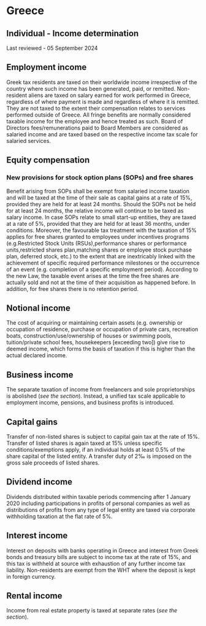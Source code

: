 # Greece
## Individual - Income determination
Last reviewed - 05 September 2024
## Employment income
Greek tax residents are taxed on their worldwide income irrespective of the country where such income has been generated, paid, or remitted.
Non-resident aliens are taxed on salary earned for work performed in Greece, regardless of where payment is made and regardless of where it is remitted. They are not taxed to the extent their compensation relates to services performed outside of Greece.
All fringe benefits are normally considered taxable income for the employee and hence treated as such.
Board of Directors fees/remunerations paid to Board Members are considered as salaried income and are taxed based on the respective income tax scale for salaried services.
## Equity compensation
### New provisions for stock option plans (SOPs) and free shares
Benefit arising from SOPs shall be exempt from salaried income taxation and will be taxed at the time of their sale as capital gains at a rate of 15%, provided they are held for at least 24 months. Should the SOPs not be held for at least 24 months, the relative income will continue to be taxed as salary income. In case SOPs relate to small start-up entities, they are taxed at a rate of 5%, provided that they are held for at least 36 months, under conditions. 
Moreover, the favourable tax treatment with the taxation of 15% applies for free shares granted to employees under incentives programs (e.g.Restricted Stock Units (RSUs),performance shares or performance units,restricted shares plan,matching shares or employee stock purchase plan, deferred stock, etc.) to the extent that are inextricably linked with the achievement of specific required performance milestones or the occurrence of an event (e.g. completion of a specific employment period). According to the new Law, the taxable event arises at the time the free shares are actually sold and not at the time of their acquisition as happened before. In addition, for free shares there is no retention period.
## Notional income
The cost of acquiring or maintaining certain assets (e.g. ownership or occupation of residence, purchase or occupation of private cars, recreation boats, construction/use/ownership of houses or swimming pools, tuition/private school fees, housekeepers [exceeding two]) give rise to deemed income, which forms the basis of taxation if this is higher than the actual declared income.
## Business income
The separate taxation of income from freelancers and sole proprietorships is abolished (_see the section_). Instead, a unified tax scale applicable to employment income, pensions, and business profits is introduced.
## Capital gains
Transfer of non-listed shares is subject to capital gain tax at the rate of 15%. Transfer of listed shares is again taxed at 15% unless specific conditions/exemptions apply, if an individual holds at least 0.5% of the share capital of the listed entity.
A transfer duty of 2‰ is imposed on the gross sale proceeds of listed shares.
## Dividend income
Dividends distributed within taxable periods commencing after 1 January 2020 including participations in profits of personal companies as well as distributions of profits from any type of legal entity are taxed via corporate withholding taxation at the flat rate of 5%.
## Interest income
Interest on deposits with banks operating in Greece and interest from Greek bonds and treasury bills are subject to income tax at the rate of 15%, and this tax is withheld at source with exhaustion of any further income tax liability. Non-residents are exempt from the WHT where the deposit is kept in foreign currency.
## Rental income
Income from real estate property is taxed at separate rates (_see the section_).
